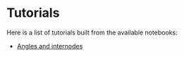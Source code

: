 # Tutorials

Here is a list of tutorials built from the available notebooks:
 - [Angles and internodes](tutorials/tutorial-angles_and_internodes.ipynb)
